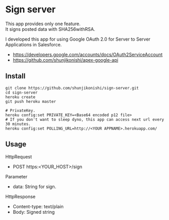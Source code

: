 # Sign server

This app provides only one feature.  
It signs posted data with SHA256withRSA.

I developed this app for using Google OAuth 2.0 for Server to Server Applications in Salesforce.

- https://developers.google.com/accounts/docs/OAuth2ServiceAccount
- https://github.com/shunjikonishi/apex-google-api

## Install

    git clone https://github.com/shunjikonishi/sign-server.git
    cd sign-server
    heroku create
    git push heroku master
    
    # PrivateKey.
    heroku config:set PRIVATE_KEY=<Base64 encoded p12 file>
    # If you don't want to sleep dyno, this app can access next url every 30 minutes.
    heroku config:set POLLING_URL=http://<YOUR APPNAME>.herokuapp.com/

## Usage
HttpRequest
- POST https:&lt;YOUR_HOST>/sign

Parameter
- data: String for sign.

HttpResponse
- Content-type: text/plain
- Body: Signed string
